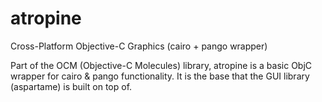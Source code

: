 atropine
======

Cross-Platform Objective-C Graphics (cairo + pango wrapper)

Part of the OCM (Objective-C Molecules) library, atropine is a basic ObjC wrapper for cairo & pango functionality. It is the base that the GUI library (aspartame) is built on top of.
